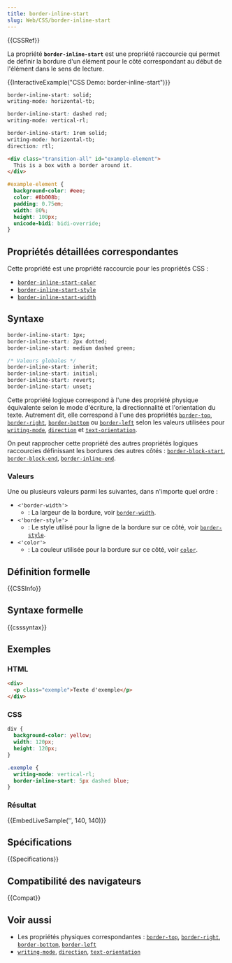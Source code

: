 ```yaml
---
title: border-inline-start
slug: Web/CSS/border-inline-start
---
```


{{CSSRef}}

La propriété **`border-inline-start`** est une propriété raccourcie qui permet de définir la bordure d'un élément pour le côté correspondant au début de l'élément dans le sens de lecture.

{{InteractiveExample("CSS Demo: border-inline-start")}}

```css interactive-example-choice
border-inline-start: solid;
writing-mode: horizontal-tb;
```

```css interactive-example-choice
border-inline-start: dashed red;
writing-mode: vertical-rl;
```

```css interactive-example-choice
border-inline-start: 1rem solid;
writing-mode: horizontal-tb;
direction: rtl;
```

```html interactive-example
<div class="transition-all" id="example-element">
  This is a box with a border around it.
</div>
```

```css interactive-example
#example-element {
  background-color: #eee;
  color: #8b008b;
  padding: 0.75em;
  width: 80%;
  height: 100px;
  unicode-bidi: bidi-override;
}
```

## Propriétés détaillées correspondantes

Cette propriété est une propriété raccourcie pour les propriétés CSS&nbsp;:

- [`border-inline-start-color`](/fr/docs/Web/CSS/border-inline-start-color)
- [`border-inline-start-style`](/fr/docs/Web/CSS/border-inline-start-style)
- [`border-inline-start-width`](/fr/docs/Web/CSS/border-inline-start-width)

## Syntaxe

```css
border-inline-start: 1px;
border-inline-start: 2px dotted;
border-inline-start: medium dashed green;

/* Valeurs globales */
border-inline-start: inherit;
border-inline-start: initial;
border-inline-start: revert;
border-inline-start: unset;
```

Cette propriété logique correspond à l'une des propriété physique équivalente selon le mode d'écriture, la directionnalité et l'orientation du texte. Autrement dit, elle correspond à l'une des propriétés [`border-top`](/fr/docs/Web/CSS/border-top), [`border-right`](/fr/docs/Web/CSS/border-right), [`border-bottom`](/fr/docs/Web/CSS/border-bottom) ou [`border-left`](/fr/docs/Web/CSS/border-left) selon les valeurs utilisées pour [`writing-mode`](/fr/docs/Web/CSS/writing-mode), [`direction`](/fr/docs/Web/CSS/direction) et [`text-orientation`](/fr/docs/Web/CSS/text-orientation).

On peut rapprocher cette propriété des autres propriétés logiques raccourcies définissant les bordures des autres côtés&nbsp;: [`border-block-start`](/fr/docs/Web/CSS/border-block-start), [`border-block-end`](/fr/docs/Web/CSS/border-block-end), [`border-inline-end`](/fr/docs/Web/CSS/border-inline-end).

### Valeurs

Une ou plusieurs valeurs parmi les suivantes, dans n'importe quel ordre&nbsp;:

- `<'border-width'>`
  - : La largeur de la bordure, voir [`border-width`](/fr/docs/Web/CSS/border-width).
- `<'border-style'>`
  - : Le style utilisé pour la ligne de la bordure sur ce côté, voir [`border-style`](/fr/docs/Web/CSS/border-style).
- `<'color'>`
  - : La couleur utilisée pour la bordure sur ce côté, voir [`color`](/fr/docs/Web/CSS/color).

## Définition formelle

{{CSSInfo}}

## Syntaxe formelle

{{csssyntax}}

## Exemples

### HTML

```html
<div>
  <p class="exemple">Texte d'exemple</p>
</div>
```

### CSS

```css
div {
  background-color: yellow;
  width: 120px;
  height: 120px;
}

.exemple {
  writing-mode: vertical-rl;
  border-inline-start: 5px dashed blue;
}
```

### Résultat

{{EmbedLiveSample('', 140, 140)}}

## Spécifications

{{Specifications}}

## Compatibilité des navigateurs

{{Compat}}

## Voir aussi

- Les propriétés physiques correspondantes&nbsp;: [`border-top`](/fr/docs/Web/CSS/border-top), [`border-right`](/fr/docs/Web/CSS/border-right), [`border-bottom`](/fr/docs/Web/CSS/border-bottom), [`border-left`](/fr/docs/Web/CSS/border-left)
- [`writing-mode`](/fr/docs/Web/CSS/writing-mode), [`direction`](/fr/docs/Web/CSS/direction), [`text-orientation`](/fr/docs/Web/CSS/text-orientation)
